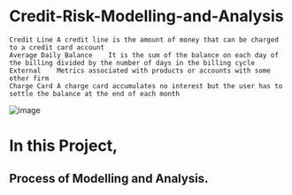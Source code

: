 # Credit-Risk-Modelling-and-Analysis


	Credit Line	A credit line is the amount of money that can be charged to a credit card account
	Average Daily Balance	 It is the sum of the balance on each day of the billing divided by the number of days in the billing cycle
	External 	Metrics associated with products or accounts with some other firm
	Charge Card	A charge card accumulates no interest but the user has to settle the balance at the end of each month
![image](https://github.com/Shambhuraje446/Credit-Risk-Modelling-and-Analysis/assets/116808590/7b242a6f-b53b-47e7-926b-37dc6f05ab67)

# In this Project, 
 Process of Modelling and Analysis.
- 
